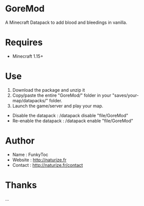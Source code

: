 # GoreMod
A Minecraft Datapack to add blood and bleedings in vanilla.

# Requires 
- Minecraft 1.15+

# Use
1. Download the package and unzip it
2. Copy/paste the entire "GoreMod/" folder in your "saves/your-map/datapacks/" folder.
3. Launch the game/server and play your map.

- Disable the datapack : /datapack disable "file/GoreMod"
- Re-enable the datapack : /datapack enable "file/GoreMod"

# Author
- Name : FunkyToc 
- Website : http://naturize.fr
- Contact : http://naturize.fr/contact

# Thanks 
...
